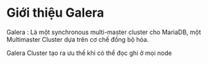 
# Giới thiệu Galera

Galera : Là một synchronous multi-master cluster cho MariaDB, một Multimaster Cluster dựa trên cơ chế đồng bộ hóa.

Galera Cluster tạo ra ưu thế khi có thể đọc ghi ở mọi node 
